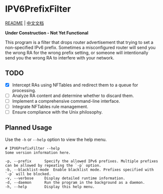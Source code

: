 # IPV6PrefixFilter
[README](README.md) | [中文文档](README_ZH.md)

**Under Construction - Not Yet Functional**

This program is a filter that drops router advertisement that trying to set a non-specified IPv6 prefix. Sometimes a misconfigured router will send you the wrong RA for the wrong prefix setting, or someone will intentionally send you the wrong RA to interfere with your network.

## TODO

- [x] Intercept RAs using NFTables and redirect them to a queue for processing.
- [ ] Analyze RA content and determine whether to discard them.
- [ ] Implement a comprehensive command-line interface.
- [ ] Integrate NFTables rule management.
- [ ] Ensure compliance with the Unix philosophy.

## Planned Usage

Use the `-h` or `--help` option to view the help menu.

```shell
# IPV6PrefixFilter --help
Some version information here.

-p, --prefix      Specify the allowed IPv6 prefixes. Multiple prefixes can be allowed by repeating the `-p` option.
-b, --blacklist-mode  Enable blacklist mode. Prefixes specified with `-p` will be blocked.
-v, --verbose     Display detailed runtime information.
-d, --daemon      Run the program in the background as a daemon.
-h, --help        Display this help menu.
```

